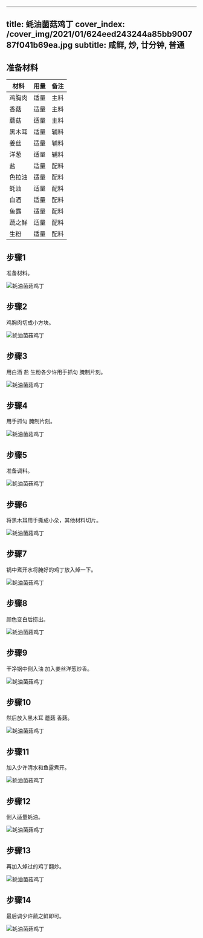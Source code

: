 
---
title: 蚝油菌菇鸡丁
cover_index: /cover_img/2021/01/624eed243244a85bb900787f041b69ea.jpg
subtitle: 咸鲜, 炒, 廿分钟, 普通
---

## 准备材料

| 材料     | 用量 | 备注|
| ------- | ----- | --- |
| 鸡胸肉 | 适量| 主料 |
| 香菇 | 适量| 主料 |
| 蘑菇 | 适量| 主料 |
| 黑木耳 | 适量| 辅料 |
| 姜丝 | 适量| 辅料 |
| 洋葱 | 适量| 辅料 |
| 盐 | 适量| 配料 |
| 色拉油 | 适量| 配料 |
| 蚝油 | 适量| 配料 |
| 白酒 | 适量| 配料 |
| 鱼露 | 适量| 配料 |
| 蔬之鲜 | 适量| 配料 |
| 生粉 | 适量| 配料 |

## 步骤1

准备材料。

![蚝油菌菇鸡丁](https://i8.meishichina.com/attachment/recipe/201010/201010021528405.JPG?x-oss-process=style/p320) 

## 步骤2

鸡胸肉切成小方块。

![蚝油菌菇鸡丁](https://i8.meishichina.com/attachment/recipe/201010/201010021529102.JPG?x-oss-process=style/p320) 

## 步骤3

用白酒 盐 生粉各少许用手抓匀 腌制片刻。

![蚝油菌菇鸡丁](https://i8.meishichina.com/attachment/recipe/201010/201010021536454.JPG?x-oss-process=style/p320) 

## 步骤4

用手抓匀 腌制片刻。

![蚝油菌菇鸡丁](https://i8.meishichina.com/attachment/recipe/201010/201010021537102.JPG?x-oss-process=style/p320) 

## 步骤5

准备调料。

![蚝油菌菇鸡丁](https://i8.meishichina.com/attachment/recipe/201010/201010021537525.JPG?x-oss-process=style/p320) 

## 步骤6

将黑木耳用手撕成小朵，其他材料切片。

![蚝油菌菇鸡丁](https://i8.meishichina.com/attachment/recipe/201010/201010021538175.JPG?x-oss-process=style/p320) 

## 步骤7

锅中煮开水将腌好的鸡丁放入焯一下。

![蚝油菌菇鸡丁](https://i8.meishichina.com/attachment/recipe/201010/201010021539279.JPG?x-oss-process=style/p320) 

## 步骤8

颜色变白后捞出。

![蚝油菌菇鸡丁](https://i8.meishichina.com/attachment/recipe/201010/201010021539559.JPG?x-oss-process=style/p320) 

## 步骤9

干净锅中倒入油 加入姜丝洋葱炒香。

![蚝油菌菇鸡丁](https://i8.meishichina.com/attachment/recipe/201010/201010021540458.JPG?x-oss-process=style/p320) 

## 步骤10

然后放入黑木耳 蘑菇 香菇。

![蚝油菌菇鸡丁](https://i8.meishichina.com/attachment/recipe/201010/201010021541281.JPG?x-oss-process=style/p320) 

## 步骤11

加入少许清水和鱼露煮开。

![蚝油菌菇鸡丁](https://i8.meishichina.com/attachment/recipe/201010/201010021543089.JPG?x-oss-process=style/p320) 

## 步骤12

倒入适量蚝油。

![蚝油菌菇鸡丁](https://i8.meishichina.com/attachment/recipe/201010/201010021543368.JPG?x-oss-process=style/p320) 

## 步骤13

再加入焯过的鸡丁翻炒。

![蚝油菌菇鸡丁](https://i8.meishichina.com/attachment/recipe/201010/201010021544028.JPG?x-oss-process=style/p320) 

## 步骤14

最后调少许蔬之鲜即可。

![蚝油菌菇鸡丁](https://i8.meishichina.com/attachment/recipe/201010/201010021544337.JPG?x-oss-process=style/p320) 

